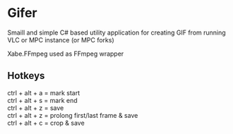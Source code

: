 # Gifer
Smaill and simple C# based utility application for creating GIF from running VLC or MPC instance (or MPC forks) 

Xabe.FFmpeg used as FFmpeg wrapper 

## Hotkeys
ctrl + alt + a = mark start  
ctrl + alt + s = mark end  
ctrl + alt + z = save  
ctrl + alt + z = prolong first/last frame & save  
ctrl + alt + c = crop & save  

